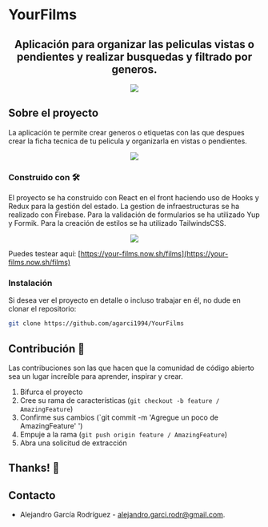 # YourFilms
<h2 align="center">
Aplicación para organizar las peliculas vistas o pendientes y realizar busquedas y filtrado por generos.
</h2>

<p align="center"><img src="https://i.ibb.co/6NGD2J7/Screenshot-2020-05-28-at-14-01-40.png" /></a></p>

## Sobre el proyecto
La aplicación te permite crear generos o etiquetas con las que despues crear la ficha tecnica de tu pelicula y organizarla en vistas o pendientes.

<p align="center"><img src="https://i.ibb.co/WvdK1jR/Screenshot-2020-05-28-at-14-01-55.png" /></p>

### Construido con 🛠

El proyecto se ha construido con React en el front haciendo uso de Hooks y Redux para la gestión del estado. La gestion de infraestructuras se ha realizado con Firebase. Para la validación de formularios se ha utilizado Yup y Formik. Para la creación de estilos se ha utilizado TailwindsCSS.

<p align="center"><img src="https://i.ibb.co/Kxj3n2b/Screenshot-2020-05-28-at-14-02-28.png" /></p>

Puedes testear aquí: [https://your-films.now.sh/films](https://your-films.now.sh/films)

### Instalación

Si desea ver el proyecto en detalle o incluso trabajar en él, no dude en clonar el repositorio:

```sh
git clone https://github.com/agarci1994/YourFilms
```

## Contribución 💬

Las contribuciones son las que hacen que la comunidad de código abierto sea un lugar increíble para aprender, inspirar y crear.

1. Bifurca el proyecto
2. Cree su rama de características (`git checkout -b feature / AmazingFeature`)
3. Confirme sus cambios (`git commit -m 'Agregue un poco de AmazingFeature' ')
4. Empuje a la rama (`git push origin feature / AmazingFeature`)
5. Abra una solicitud de extracción

## Thanks! 💖

## Contacto

- Alejandro García Rodríguez - [alejandro.garci.rodr@gmail.com](alejandro.garci.rodr@gmail.com).

